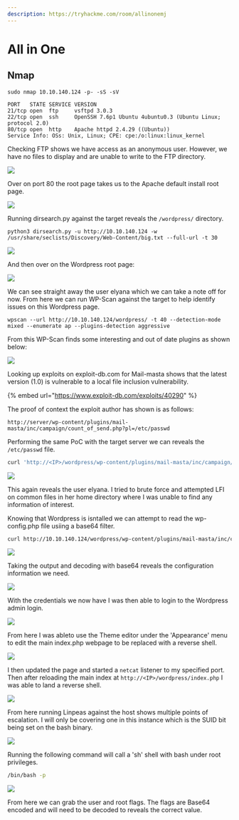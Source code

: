 ```yaml
---
description: https://tryhackme.com/room/allinonemj
---
```


# All in One

## Nmap

```
sudo nmap 10.10.140.124 -p- -sS -sV

PORT   STATE SERVICE VERSION
21/tcp open  ftp     vsftpd 3.0.3
22/tcp open  ssh     OpenSSH 7.6p1 Ubuntu 4ubuntu0.3 (Ubuntu Linux; protocol 2.0)
80/tcp open  http    Apache httpd 2.4.29 ((Ubuntu))
Service Info: OSs: Unix, Linux; CPE: cpe:/o:linux:linux_kernel
```

Checking FTP shows we have access as an anonymous user. However, we have no files to display and are unable to write to the FTP directory.

![](<../../../.gitbook/assets/image (1840).png>)

Over on port 80 the root page takes us to the Apache default install root page.

![](<../../../.gitbook/assets/image (1841).png>)

Running dirsearch.py against the target reveals the `/wordpress/` directory.

```
python3 dirsearch.py -u http://10.10.140.124 -w /usr/share/seclists/Discovery/Web-Content/big.txt --full-url -t 30
```

![](<../../../.gitbook/assets/image (1842).png>)

And then over on the Wordpress root page:

![](<../../../.gitbook/assets/image (1843).png>)

We can see straight away the user elyana which we can take a note off for now. From here we can run WP-Scan against the target to help identify issues on this Wordpress page.

```
wpscan --url http://10.10.140.124/wordpress/ -t 40 --detection-mode mixed --enumerate ap --plugins-detection aggressive 
```

From this WP-Scan finds some interesting and out of date plugins as shown below:

![](<../../../.gitbook/assets/image (1844).png>)

Looking up exploits on exploit-db.com for Mail-masta shows that the latest version (1.0) is vulnerable to a local file inclusion vulnerability.

{% embed url="https://www.exploit-db.com/exploits/40290" %}

The proof of context the exploit author has shown is as follows:

`http://server/wp-content/plugins/mail-masta/inc/campaign/count_of_send.php?pl=/etc/passwd`

Performing the same PoC with the target server we can reveals the `/etc/passwd` file.

```bash
curl 'http://<IP>/wordpress/wp-content/plugins/mail-masta/inc/campaign/count_of_send.php?pl=/etc/passwd' 
```

![](<../../../.gitbook/assets/image (1845).png>)

This again reveals the user elyana. I tried to brute force and attempted LFI on common files in her home directory where I was unable to find any information of interest.

Knowing that Wordpress is isntalled we can attempt to read the wp-config.php file usiing a base64 filter.

```bash
curl http://10.10.140.124/wordpress/wp-content/plugins/mail-masta/inc/campaign/count_of_send.php?pl=php://filter/convert.base64-encode/resource=../../../../../wp-config.php
```

![](<../../../.gitbook/assets/image (1846).png>)

Taking the output and decoding with base64 reveals the configuration information we need.

![](<../../../.gitbook/assets/image (1847).png>)

With the credentials we now have I was then able to login to the Wordpress admin login.

![](<../../../.gitbook/assets/image (1848).png>)

From here I was ableto use the Theme editor under the 'Appearance' menu to edit the main index.php webpage to be replaced with a reverse shell.

![](<../../../.gitbook/assets/image (1849).png>)

I then updated the page and started a `netcat` listener to my specified port. Then after reloading the main index at `http://<IP>/wordpress/index.php` I was able to land a reverse shell.

![](<../../../.gitbook/assets/image (1850).png>)

From here running Linpeas against the host shows multiple points of escalation. I will only be covering one in this instance which is the SUID bit being set on the bash binary.

![](<../../../.gitbook/assets/image (1851) (1).png>)

Running the following command will call a 'sh' shell with bash under root privileges.

```bash
/bin/bash -p
```

![](<../../../.gitbook/assets/image (1852).png>)

From here we can grab the user and root flags. The flags are Base64 encoded and will need to be decoded to reveals the correct value.
